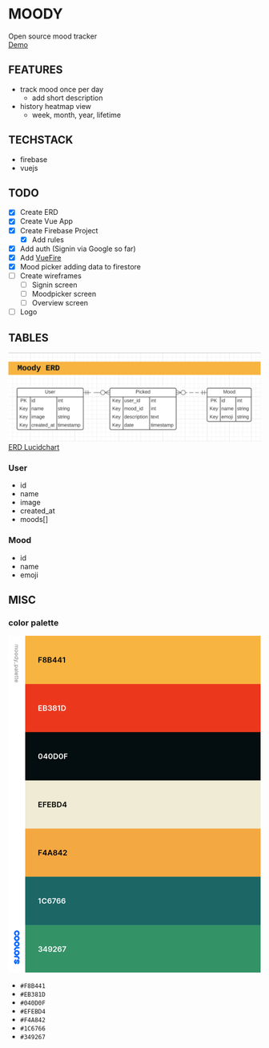 # MOODY

Open source mood tracker  
[Demo](https://emooodji.netlify.app/)

## FEATURES

- track mood once per day
  - add short description
- history heatmap view
  - week, month, year, lifetime

## TECHSTACK

- firebase
- vuejs

## TODO

- [x] Create ERD
- [x] Create Vue App
- [x] Create Firebase Project
  - [x] Add rules
- [x] Add auth (Signin via Google so far)
- [x] Add [VueFire](https://github.com/vuejs/vuefire/tree/master/packages/vuexfire)
- [x] Mood picker adding data to firestore
- [ ] Create wireframes
  - [ ] Signin screen
  - [ ] Moodpicker screen
  - [ ] Overview screen
- [ ] Logo

## TABLES

![ERD](docs/erd.png)
[ERD Lucidchart](https://app.lucidchart.com/invitations/accept/ea5ea308-100d-422d-904e-8341194502ce)

### User

- id
- name
- image
- created_at
- moods[]

### Mood

- id
- name
- emoji

###

## MISC

### color palette

![color_palette](docs/colors.png)

- `#F8B441`
- `#EB381D`
- `#040D0F`
- `#EFEBD4`
- `#F4A842`
- `#1C6766`
- `#349267`
